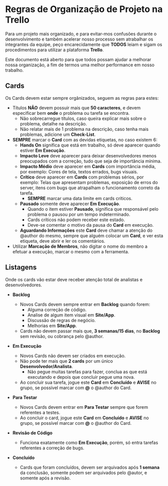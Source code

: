 # Regras de Organização de Projeto na Trello

Para um projeto mais organizado, e para evitar-mos confusões durante o desenvolvimento e também acelerar nosso processo sem atrabalhar os integrantes da equipe, peço encarecidamente que **TODOS** leiam e sigam os procedimentos para utilizar a plataforma **Trello**.

Este documento está aberto para que todos possam ajudar a melhorar nossa organização, a fim de termos uma melhor performance em nosso trabalho.

## Cards

Os Cards devem estar sempre orgânizados, seguem as regras para estes:

- Títulos **NÃO** devem possuir mais que **50 caracteres**, e devem especificar bem **onde** o problema ou tarefa se encontra.
  - Não sobrecarregue títulos, caso queira explicar mais sobre o problema, detalhe na descrição.
  - Não relatar mais de 1 problema na descrição, caso tenha mais problemas, adicione um **Check-List**.
- **SEMPRE** marcar o **Card** com as devidas etiquetas, no caso existem 6:
  - **Hands On** significa que está em trabalho, só deve aparecer quando estiver **Em Execução**.
  - **Impacto Leve** deve aparecer para deixar desenvolvedores menos preocupados com a correção, tudo que seja de importância mínima.
  - **Impacto Médio** deve aparecer em **Cards** com importância média, por exemplo: Cores de tela, textos errados, bugs visuais.
  - **Crítico** deve aparecer em **Cards** com problemas sérios, por exemplo: Telas que apresentam problemas, exposição de erros do server, itens com bugs que atrapalham o funcionamento correto da tarefa.
    - **SEMPRE** marcar uma data limite em cards críticos.
  - **Pausado** somente deve aparecer **Em Execução**.
    - Quando o item estiver **Pausado**, significa que responsável pelo problema o pausou por um tempo indeterminado.
    - Cards críticos não podem receber este estado.
    - Deve-se comentar o motivo da pausa do **Card** em execução.
  - **Aguardando Informações** este **Card** deve chamar a atenção do @author do mesmo, sempre que alguém colocar um **Card**, e ver esta etiqueta, deve abrir e ler os comentários.
- Utilizar **Marcação de Membros**, não digitar o nome do membro a efetuar a execução, marcar o mesmo com a ferramenta.

## Listagens

Onde os cards vão estar deve receber atenção total de analistas e desenvolvedores.

- **Backlog**

  - Novos Cards devem sempre entrar em **Backlog** quando forem:
    - Alguma correção de código.
    - Analise de algum item visual em **Site/App**.
    - Discussão de regras de negócio.
    - Melhorias em **Site/App**.
  - Cards não devem passar mais que, **3 semanas/15 dias**, no **Backlog** sem revisão, ou cobrança pelo @author.

- **Em Execução**

  - Novos Cards não devem ser criados em execução.
  - Não pode ter mais que **2 cards** por um único **Desenvolvedor/Analista**.
    - Não pegue muitas tarefas para fazer, conclua as que está executando e depois que concluir pegue uma nova.
  - Ao concluir sua tarefa, jogue este **Card** em **Concluído** e **AVISE** no grupo, se possível marcar com **@** o @author do Card.

- **Para Testar**

  - Novos Cards devem entrar em **Para Testar** sempre que forem referentes a testes.
  - Ao concluir o card, jogue este **Card** em **Concluído** e **AVISE** no grupo, se possível marcar com **@** o @author do Card.

- **Revisão de Código**

  - Funciona exatamente como **Em Execução**, porém, só entra tarefas referentes a correção de bugs.

- **Concluído**
  - Cards que foram concluídos, devem ser arquivados após **1 semana** da conclusão, somente podem ser arquivados pelo @autor, e somente após a revisão.
